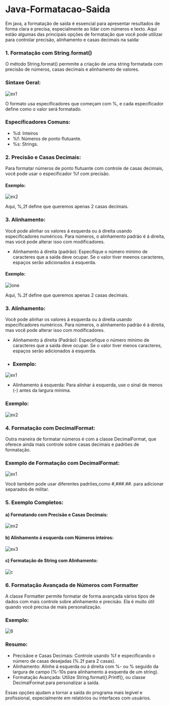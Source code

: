 # Java-Formatacao-Saida


Em java, a formatação de saída é essencial para apresentar resultados de forma clara e precisa, especialmente ao lidar com números e texto. Aqui estão algumas das principais opções de formatação que você pode utilizar para controlar precisão, alinhamento e casas decimais na saída:


### 1. Formatação com String.format()
O método String.format() permmite a criação de uma string formatada com precisão de números, casas decimais e alinhamento de valores.


### Sintaxe Geral:

![ex1](https://github.com/user-attachments/assets/ee701d9a-d69c-4945-9a3b-dc33083fbaef)

O formato usa especificadores que começam com %, e cada especificador define como o valor será formatado.

### Especificadores Comuns:

- %d: Inteiros
- %f: Números de ponto flutuante.
- %s: Strings.

### 2. Precisão e Casas Decimais:
Para formatar números de ponto flutuante com controle de casas decimais, você pode usar o especificador %f com precisão.

#### Exemplo:

![ex2](https://github.com/user-attachments/assets/5076d84c-a267-4031-8f10-31401303d1f8)

Aqui, %,2f define que queremos apenas 2 casas decimais.

### 3. Alinhamento:
Você pode alinhar os valores á esquerda ou á direita usando especificadores numéricos. Para números, o alinhamento padrão é á direita, mas você pode alterar isso com modificadores.

- Alinhamento á direita (padrão): Especifique o número mínimo de caracteres que a saída deve ocupar. Se o valor tiver meenos caracteres, espaços serão adicionados á esquerda.

#### Exemplo:

![lone](https://github.com/user-attachments/assets/9aa81a29-8d17-4c83-9382-4c6c9e6a3570)

Aqui, %.2f define que queremos apenas 2 casas decimais.


### 3. Alinhamento:
Você pode alinhar os valores á esquerda ou á direita usando especificadores numéricos. Para números, o alinhamento padrão é á direita, mas você pode alterar isso com modificadores.

- Alinhamento á direita (Padrão): Especefique o número mínimo de caracteres que a saída deve ocupar. Se o valor tiver menos caracteres, espaços serão adicionados á esquerda.

-  ### Exemplo:

![ex1](https://github.com/user-attachments/assets/4bb998a5-0977-485e-8f25-23c224a17a51)

- Alinhamento á esquerda: Para alinhar á esquerda, use o sinal de menos (-) antes  da largura mínima.

### Exemplo:

![ex2](https://github.com/user-attachments/assets/0f01ffb6-2b66-4771-8bb7-587ad7f57a7b)


### 4. Formatação com DecimalFormat:
Outra maneira de formatar números é com a classe DecimalFormat, que oferece ainda mais controle sobre casas decimais e padrões de formatação.

### Exemplo de Formatação com DecimalFormat:

![ex1](https://github.com/user-attachments/assets/42a82c8f-574c-4e8a-95c8-369c51ebf7a9)

Você também pode usar diferentes padrões,como #,###.##. para adicionar separados de militar.


### 5. Exemplo Completos:

#### a) Formatando com Precisão e Casas Decimais:

![ex2](https://github.com/user-attachments/assets/ffab2611-82aa-40d2-9bb2-11b0adf63202)

#### b) Alinhamento á esquerda com Números inteiros:

![ex3](https://github.com/user-attachments/assets/99eafee8-9c16-47ae-a1b2-248c617badc7)



#### c) Formatação de String com Alinhamento:


![c](https://github.com/user-attachments/assets/c4fc8a7e-053e-4c95-8a0a-ea335c74d955)


### 6. Formatação Avançada de Números com Formatter
A classe Formatter permite formatar de forma avançada vários tipos de dados com mais controle sobre alinhamento e precisão. Ela é muito útil quando você precisa de mais personalização.

### Exemplo:

![6](https://github.com/user-attachments/assets/aae7098f-f467-4ed7-a25f-9193f8f7324b)

### Resumo:
- Precisãoe e Casas Decimais: Controle usando %f e especificando o número de casas desejadas (%.2f para 2 casas).
- Alinhamento: Alinhe á esquerda ou á direita com %- ou % seguido da largura de campo (%-10s para alinhamento á esquerda de um string).
- Formatação Avançada: Utilize String.format().Printf(), ou classe DecimalFormat para personalizar a saída.

Essas opções ajudam a tornar a saída do programa mais legível e profissional, especialmente em relatórios ou interfaces com usuários.


